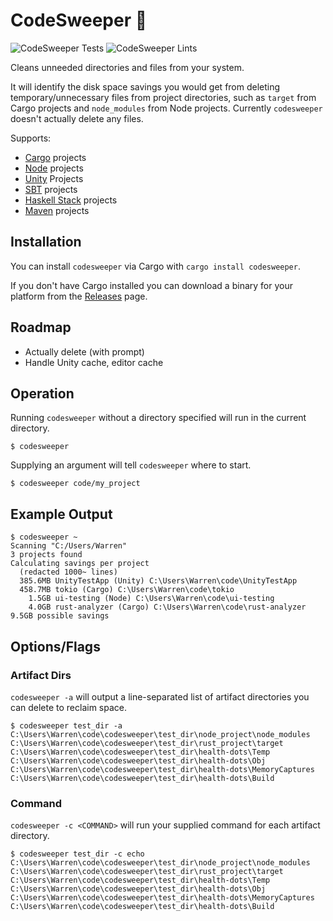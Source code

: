 # CodeSweeper 🧹

![CodeSweeper Tests](https://github.com/wgalyen/codesweeper/workflows/CodeSweeper%20Tests/badge.svg) ![CodeSweeper Lints](https://github.com/wgalyen/codesweeper/workflows/CodeSweeper%20Lints/badge.svg)

Cleans unneeded directories and files from your system.

It will identify the disk space savings you would get from deleting temporary/unnecessary files from project directories, such as `target` from Cargo projects and `node_modules` from Node projects. Currently `codesweeper` doesn't actually delete any files.

Supports:

- [Cargo](https://doc.rust-lang.org/cargo/) projects
- [Node](https://nodejs.org/) projects
- [Unity](https://unity.com/) Projects
- [SBT](https://www.scala-sbt.org/) projects
- [Haskell Stack](https://docs.haskellstack.org/) projects
- [Maven](https://maven.apache.org/) projects

## Installation

You can install `codesweeper` via Cargo with `cargo install codesweeper`.

If you don't have Cargo installed you can download a binary for your platform from the [Releases](https://github.com/wgalyen/codesweeper/releases) page.

## Roadmap

- Actually delete (with prompt)
- Handle Unity cache, editor cache

## Operation

Running `codesweeper` without a directory specified will run in the current directory.

```
$ codesweeper
```

Supplying an argument will tell `codesweeper` where to start.

```
$ codesweeper code/my_project
```

## Example Output

```
$ codesweeper ~
Scanning "C:/Users/Warren"
3 projects found
Calculating savings per project
  (redacted 1000~ lines)
  385.6MB UnityTestApp (Unity) C:\Users\Warren\code\UnityTestApp
  458.7MB tokio (Cargo) C:\Users\Warren\code\tokio
    1.5GB ui-testing (Node) C:\Users\Warren\code\ui-testing
    4.0GB rust-analyzer (Cargo) C:\Users\Warren\code\rust-analyzer
9.5GB possible savings
```

## Options/Flags

### Artifact Dirs

`codesweeper -a` will output a line-separated list of artifact directories you can delete to reclaim space.

```
$ codesweeper test_dir -a
C:\Users\Warren\code\codesweeper\test_dir\node_project\node_modules
C:\Users\Warren\code\codesweeper\test_dir\rust_project\target
C:\Users\Warren\code\codesweeper\test_dir\health-dots\Temp
C:\Users\Warren\code\codesweeper\test_dir\health-dots\Obj
C:\Users\Warren\code\codesweeper\test_dir\health-dots\MemoryCaptures
C:\Users\Warren\code\codesweeper\test_dir\health-dots\Build
```

### Command

`codesweeper -c <COMMAND>` will run your supplied command for each artifact directory.

```
$ codesweeper test_dir -c echo
C:\Users\Warren\code\codesweeper\test_dir\node_project\node_modules
C:\Users\Warren\code\codesweeper\test_dir\rust_project\target
C:\Users\Warren\code\codesweeper\test_dir\health-dots\Temp
C:\Users\Warren\code\codesweeper\test_dir\health-dots\Obj
C:\Users\Warren\code\codesweeper\test_dir\health-dots\MemoryCaptures
C:\Users\Warren\code\codesweeper\test_dir\health-dots\Build
```